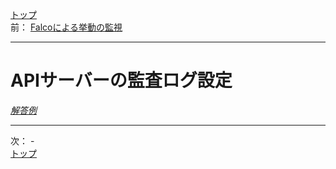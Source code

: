 [トップ](../README.md)  
前： [Falcoによる挙動の監視](falco.md)  

---

# APIサーバーの監査ログ設定

[*解答例*](../ans/api-audit.md)  

---

次： -  
[トップ](../README.md)  
